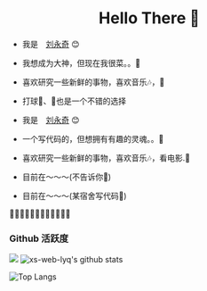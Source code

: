 <h1 align="center"> Hello There 👋 </h1>


* 我是　[刘永奇](https://jankinghuang.github.io) :blush:
* 我想成为大神，但现在我很菜。。🤔
* 喜欢研究一些新鲜的事物，喜欢音乐🎶，📖
* 打球🏓、🏀也是一个不错的选择
* 我是　[刘永奇](http://mcxiaobing.gitee.io) :blush:
* 一个写代码的，但想拥有有趣的灵魂。。🤔
* 喜欢研究一些新鲜的事物，喜欢音乐🎶，看电影.📖

* 目前在～～～(不告诉你🤪)
* 目前在～～～(某宿舍写代码🤪)

 🎊🎊🎊🎊🎊🎊🎊🎊🎊🎊🎊🎊
### Github 活跃度
[![](https://activity-graph.herokuapp.com/graph?username=xs-web-lyq&theme=dracula)](https://github.com/ashutosh00710/github-readme-activity-graph)
![xs-web-lyq's github stats](https://github-readme-stats.vercel.app/api?username=xs-web-lyq&show_icons=true&theme=vue)

![Top Langs](https://github-readme-stats.vercel.app/api/top-langs/?username=xs-web-lyq)
